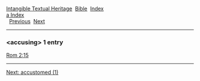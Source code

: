 [Intangible Textual Heritage](../../index)  [Bible](../index) 
[Index](index)   
[a Index](_a_)  
  [Previous](c00140)  [Next](c00142) 

------------------------------------------------------------------------

### &lt;accusing&gt; 1 entry

[Rom 2:15](../kjv/rom002.htm#015)  

------------------------------------------------------------------------

[Next: accustomed (1)](c00142)
